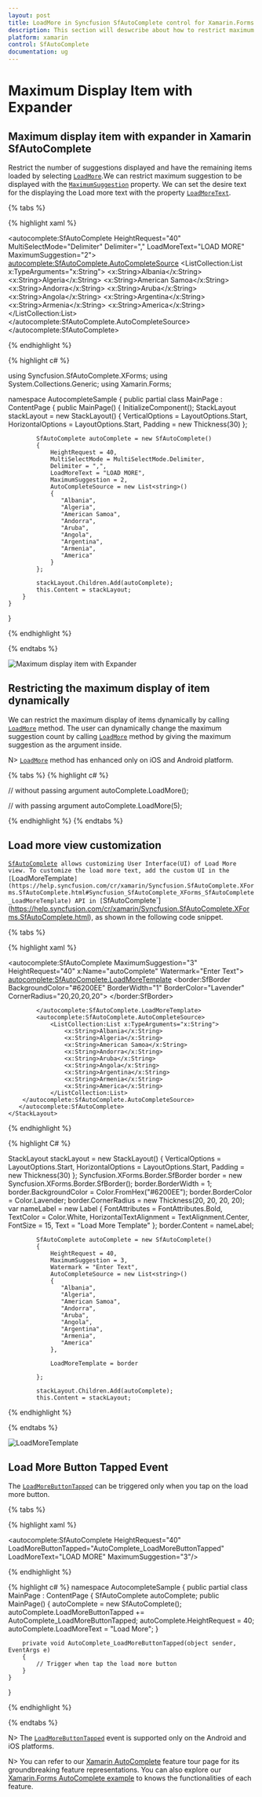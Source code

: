 ```yaml
---
layout: post
title: LoadMore in Syncfusion SfAutoComplete control for Xamarin.Forms
description: This section will deswcribe about how to restrict maximum suggestion to be displayed in Xamarin.Forms SfAutoComplete.
platform: xamarin
control: SfAutoComplete
documentation: ug
---
```

# Maximum Display Item with Expander

## Maximum display item with expander in Xamarin SfAutoComplete

Restrict the number of suggestions displayed and have the remaining items loaded by selecting [`LoadMore`](https://help.syncfusion.com/cr/xamarin/Syncfusion.SfAutoComplete.XForms.SfAutoComplete.html#Syncfusion_SfAutoComplete_XForms_SfAutoComplete_LoadMore).We can restrict maximum suggestion to be displayed with the [`MaximumSuggestion`](https://help.syncfusion.com/cr/xamarin/Syncfusion.SfAutoComplete.XForms.SfAutoComplete.html#Syncfusion_SfAutoComplete_XForms_SfAutoComplete_MaximumSuggestion) property. We can set the desire text for the displaying the Load more text with the property [`LoadMoreText`](https://help.syncfusion.com/cr/xamarin/Syncfusion.SfAutoComplete.XForms.SfAutoComplete.html#Syncfusion_SfAutoComplete_XForms_SfAutoComplete_LoadMoreText).

{% tabs %}

{% highlight xaml %}

<?xml version="1.0" encoding="utf-8" ?>
<ContentPage xmlns="http://xamarin.com/schemas/2014/forms"
             xmlns:x="http://schemas.microsoft.com/winfx/2009/xaml"
             xmlns:autocomplete="clr-namespace:Syncfusion.SfAutoComplete.XForms;assembly=Syncfusion.SfAutoComplete.XForms"
             xmlns:ListCollection="clr-namespace:System.Collections.Generic;assembly=netstandard"
             xmlns:local="clr-namespace:AutocompleteSample"
             x:Class="AutocompleteSample.MainPage">
    <StackLayout VerticalOptions="Start" 
                 HorizontalOptions="Start" 
                 Padding="30">
        <autocomplete:SfAutoComplete HeightRequest="40"
                                     MultiSelectMode="Delimiter"
                                     Delimiter=","
                                     LoadMoreText="LOAD MORE"
                                     MaximumSuggestion="2">
            <autocomplete:SfAutoComplete.AutoCompleteSource>
               <ListCollection:List x:TypeArguments="x:String">
                    <x:String>Albania</x:String>
                    <x:String>Algeria</x:String>
                    <x:String>American Samoa</x:String>
                    <x:String>Andorra</x:String>
                    <x:String>Aruba</x:String>
                    <x:String>Angola</x:String>
                    <x:String>Argentina</x:String>
                    <x:String>Armenia</x:String>
                    <x:String>America</x:String>
                </ListCollection:List>
            </autocomplete:SfAutoComplete.AutoCompleteSource>
        </autocomplete:SfAutoComplete>
    </StackLayout>
</ContentPage>

{% endhighlight %}

{% highlight c# %}

using Syncfusion.SfAutoComplete.XForms;
using System.Collections.Generic;
using Xamarin.Forms;

namespace AutocompleteSample
{
    public partial class MainPage : ContentPage
    {
        public MainPage()
        {
            InitializeComponent();
            StackLayout stackLayout = new StackLayout()
            {
                VerticalOptions = LayoutOptions.Start,
                HorizontalOptions = LayoutOptions.Start,
                Padding = new Thickness(30)
            };

            SfAutoComplete autoComplete = new SfAutoComplete()
            {
                HeightRequest = 40,
                MultiSelectMode = MultiSelectMode.Delimiter,
                Delimiter = ",",
                LoadMoreText = "LOAD MORE",
                MaximumSuggestion = 2,
                AutoCompleteSource = new List<string>()
                {
                   "Albania",
                   "Algeria",
                   "American Samoa",
                   "Andorra",
                   "Aruba",
                   "Angola",
                   "Argentina",
                   "Armenia",
                   "America"
                }
            };

            stackLayout.Children.Add(autoComplete);
            this.Content = stackLayout;
        }
    }
}

{% endhighlight %}

{% endtabs %}

![Maximum display item with Expander](images/Maximum-display-item-with-Expander/LoadMore.png)

## Restricting the maximum display of item dynamically

We can restrict the maximum display of items dynamically by calling [`LoadMore`](https://help.syncfusion.com/cr/xamarin/Syncfusion.SfAutoComplete.XForms.SfAutoComplete.html#Syncfusion_SfAutoComplete_XForms_SfAutoComplete_LoadMore) method. The user can dynamically change the maximum suggestion count by calling [`LoadMore`](https://help.syncfusion.com/cr/xamarin/Syncfusion.SfAutoComplete.XForms.SfAutoComplete.html#Syncfusion_SfAutoComplete_XForms_SfAutoComplete_LoadMore) method by giving the maximum suggestion as the argument inside.

N> [`LoadMore`](https://help.syncfusion.com/cr/xamarin/Syncfusion.SfAutoComplete.XForms.SfAutoComplete.html#Syncfusion_SfAutoComplete_XForms_SfAutoComplete_LoadMore) method has enhanced only on iOS and Android platform.

{% tabs %}
{% highlight c# %}

// without passing argument
autoComplete.LoadMore();

// with passing argument
autoComplete.LoadMore(5);

{% endhighlight %}
{% endtabs %}

## Load more view customization

[`SfAutoComplete`](https://help.syncfusion.com/cr/xamarin/Syncfusion.SfAutoComplete.XForms.SfAutoComplete.html)` allows customizing User Interface(UI) of Load More view.
To customize the load more text, add the custom UI in the [`LoadMoreTemplate`](https://help.syncfusion.com/cr/xamarin/Syncfusion.SfAutoComplete.XForms.SfAutoComplete.html#Syncfusion_SfAutoComplete_XForms_SfAutoComplete_LoadMoreTemplate) API in [`SfAutoComplete`](https://help.syncfusion.com/cr/xamarin/Syncfusion.SfAutoComplete.XForms.SfAutoComplete.html), as shown in the following code snippet.

{% tabs %}

{% highlight xaml %}

<ContentPage xmlns="http://xamarin.com/schemas/2014/forms"
             xmlns:x="http://schemas.microsoft.com/winfx/2009/xaml"
             xmlns:border="clr-namespace:Syncfusion.XForms.Border;assembly=Syncfusion.Core.XForms"
			 xmlns:ListCollection="clr-namespace:System.Collections.Generic;assembly=netstandard"
             xmlns:autocomplete="clr-namespace:Syncfusion.SfAutoComplete.XForms;assembly=Syncfusion.SfAutoComplete.XForms"
             x:Class="AutoComplete.MainPage">
  <StackLayout VerticalOptions="Start" HorizontalOptions="Start" Padding="30">
        <autocomplete:SfAutoComplete MaximumSuggestion="3"  HeightRequest="40" x:Name="autoComplete" Watermark="Enter Text">
            <autocomplete:SfAutoComplete.LoadMoreTemplate>
              <border:SfBorder BackgroundColor="#6200EE" BorderWidth="1" BorderColor="Lavender" CornerRadius="20,20,20,20">
                    <Label  TextColor="White"  HorizontalTextAlignment="Center" FontSize="15" FontAttributes="Bold" Text="Load More Template"></Label>
              </border:SfBorder>
             
            </autocomplete:SfAutoComplete.LoadMoreTemplate>
            <autocomplete:SfAutoComplete.AutoCompleteSource>
                <ListCollection:List x:TypeArguments="x:String">
                    <x:String>Albania</x:String>
                    <x:String>Algeria</x:String>
                    <x:String>American Samoa</x:String>
                    <x:String>Andorra</x:String>
                    <x:String>Aruba</x:String>
                    <x:String>Angola</x:String>
                    <x:String>Argentina</x:String>
                    <x:String>Armenia</x:String>
                    <x:String>America</x:String>
                </ListCollection:List>
        </autocomplete:SfAutoComplete.AutoCompleteSource>
       </autocomplete:SfAutoComplete>
    </StackLayout>
 </ContentPage>

{% endhighlight %}

{% highlight C# %}

 StackLayout stackLayout = new StackLayout()
            {
                VerticalOptions = LayoutOptions.Start,
                HorizontalOptions = LayoutOptions.Start,
                Padding = new Thickness(30)
            };
            Syncfusion.XForms.Border.SfBorder border = new Syncfusion.XForms.Border.SfBorder();
            border.BorderWidth = 1;
            border.BackgroundColor = Color.FromHex("#6200EE");
            border.BorderColor = Color.Lavender;
            border.CornerRadius = new Thickness(20, 20, 20, 20);
            var nameLabel = new Label { FontAttributes = FontAttributes.Bold, TextColor = Color.White, HorizontalTextAlignment = TextAlignment.Center, FontSize = 15, Text = "Load More Template" };
            border.Content = nameLabel;

            SfAutoComplete autoComplete = new SfAutoComplete()
            {
                HeightRequest = 40,
                MaximumSuggestion = 3,
                Watermark = "Enter Text",
                AutoCompleteSource = new List<string>()
                {
                   "Albania",
                   "Algeria",
                   "American Samoa",
                   "Andorra",
                   "Aruba",
                   "Angola",
                   "Argentina",
                   "Armenia",
                   "America"
                },

                LoadMoreTemplate = border

            };

            stackLayout.Children.Add(autoComplete);
            this.Content = stackLayout;

{% endhighlight %}

{% endtabs %}

![LoadMoreTemplate](images/Maximum-display-item-with-Expander/LoadMoreTemplate.png)

## Load More Button Tapped Event

The [`LoadMoreButtonTapped`](https://help.syncfusion.com/cr/xamarin/Syncfusion.SfAutoComplete.XForms.SfAutoComplete.html#Syncfusion_SfAutoComplete_XForms_SfAutoComplete_LoadMoreButtonTapped) can be triggered only when you tap on the load more button.

{% tabs %}

{% highlight xaml %}

 <autocomplete:SfAutoComplete HeightRequest="40"
                              LoadMoreButtonTapped="AutoComplete_LoadMoreButtonTapped"
                              LoadMoreText="LOAD MORE"
                              MaximumSuggestion="3"/>

{% endhighlight %}

{% highlight c# %}
namespace AutocompleteSample
{
    public partial class MainPage : ContentPage
    {
        SfAutoComplete autoComplete;
        public MainPage()
        {
          autoComplete = new SfAutoComplete();
          autoComplete.LoadMoreButtonTapped += AutoComplete_LoadMoreButtonTapped;
          autoComplete.HeightRequest = 40;
          autoComplete.LoadMoreText = "Load More";
        }

        private void AutoComplete_LoadMoreButtonTapped(object sender, EventArgs e)
        {
            // Trigger when tap the load more button
        }
    }
}


{% endhighlight %}

{% endtabs %}

N> The [`LoadMoreButtonTapped`](https://help.syncfusion.com/cr/xamarin/Syncfusion.SfAutoComplete.XForms.SfAutoComplete.html#Syncfusion_SfAutoComplete_XForms_SfAutoComplete_LoadMoreButtonTapped) event is supported only on the Android and iOS platforms.

N> You can refer to our [Xamarin AutoComplete](https://www.syncfusion.com/xamarin-ui-controls/xamarin-autocomplete) feature tour page for its groundbreaking feature representations. You can also explore our [Xamarin.Forms AutoComplete example](https://github.com/syncfusion/xamarin-demos/tree/master/Forms/AutoComplete) to knows the functionalities of each feature.
